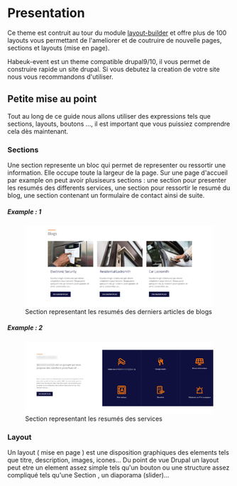 # Presentation

Ce theme est contruit au tour du module [layout-builder](https://www.drupal.org/docs/8/core/modules/layout-builder) et offre plus de 100 layouts vous permettant de l'ameliorer et de coutruire de nouvelle pages, sections et layouts (mise en page).

Habeuk-event est un theme compatible drupal9/10, il vous permet de construire rapide un site drupal. Si vous debutez la creation de votre site nous vous
recommandons d'utiliser.

## Petite mise au point

Tout au long de ce guide nous allons utiliser des expressions tels que sections, layouts, boutons ..., il est important que vous puissiez comprendre cela dès maintenant.

### Sections

Une section represente un bloc qui permet de representer ou ressortir une information. Elle occupe toute la largeur de la page. Sur une page d'accueil par example on peut avoir plusiseurs sections : une section pour presenter les resumés des differents services, une section pour ressortir le resumé du blog, une section contenant un formulaire de contact ainsi de suite.

##### Example : 1

<figure class="figure">
  <img src="../assets/images/section-last-article-blog.png" class="figure-img img-fluid rounded" alt="...">
  <figcaption class="figure-caption"> Section representant les resumés des derniers articles de blogs </figcaption>
</figure>

##### Example : 2

<figure class="figure">
  <img src="../assets/images/section-services.png" class="figure-img img-fluid rounded" alt="...">
  <figcaption class="figure-caption"> Section representant les resumés des services </figcaption>
</figure>

### Layout

Un layout ( mise en page ) est une disposition graphiques des elements tels que titre, description, images, icones... Du point de vue Drupal un layout peut etre un element assez simple tels qu'un bouton ou une structure assez compliqué tels qu'une Section , un diaporama (slider)...
